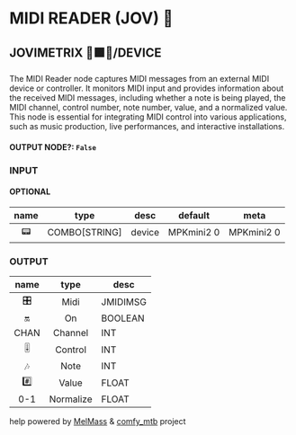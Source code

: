 # MIDI READER (JOV) 🎹

## JOVIMETRIX 🔺🟩🔵/DEVICE

The MIDI Reader node captures MIDI messages from an external MIDI device or controller. It monitors MIDI input and provides information about the received MIDI messages, including whether a note is being played, the MIDI channel, control number, note number, value, and a normalized value. This node is essential for integrating MIDI control into various applications, such as music production, live performances, and interactive installations.

#### OUTPUT NODE?: `False`

### INPUT

#### OPTIONAL

name|type|desc|default|meta
:---:|:---:|---|---|---
📟|COMBO[STRING]|device|MPKmini2 0|MPKmini2 0

### OUTPUT

name|type|desc
:---:|:---:|---
🎛️|Midi|JMIDIMSG
🔛|On|BOOLEAN
CHAN|Channel|INT
🎚️|Control|INT
🎶|Note|INT
#️⃣|Value|FLOAT
0-1|Normalize|FLOAT

help powered by [MelMass](https://github.com/melMass) & [comfy_mtb](https://github.com/melMass/comfy_mtb) project